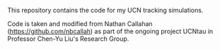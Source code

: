 This repository contains the code for my UCN tracking simulations.

Code is taken and modified from Nathan Callahan (https://github.com/nbcallah) as part of the ongoing project UCNtau in Professor Chen-Yu Liu's Research Group.
